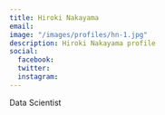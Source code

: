 ```yaml
---
title: Hiroki Nakayama
email:
image: "/images/profiles/hn-1.jpg"
description: Hiroki Nakayama profile
social:
  facebook:
  twitter:
  instagram:
---
```


Data Scientist
